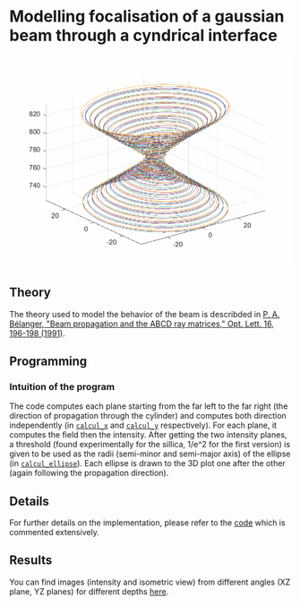 # Modelling focalisation of a gaussian beam through a cyndrical interface
![Animation](https://github.com/TheSirC/Modelling-Gauss-Beam-Propagation-in-Fiber/blob/master/Simulations/Results/animation.gif)

## Theory
The theory used to model the behavior of the beam is describded in [P. A. Bélanger, "Beam propagation and the ABCD ray matrices," Opt. Lett. 16, 196-198 (1991)](https://github.com/TheSirC/Modelling-Gauss-Beam-Propagation-in-Fiber/blob/master/Recherches/B%C3%A9langer%20-%201991%20-%20Beam%20propagation%20and%20the%20ABCD%20ray%20matrices.pdf).

## Programming 
### Intuition of the program
The code computes each plane starting from the far left to the far right (the direction of propagation through the cylinder) and computes both direction independently (in [`calcul_x`](https://github.com/TheSirC/Modelling-Gauss-Beam-Propagation-in-Fiber/blob/master/Simulations/calcul_x.m) and [`calcul_y`](https://github.com/TheSirC/Modelling-Gauss-Beam-Propagation-in-Fiber/blob/master/Simulations/calcul_y.m) respectively). For each plane, it computes the field then the intensity. After getting the two intensity planes, a threshold (found experimentally for the sillica, 1/e^2 for the first version) is given to be used as the radii (semi-minor and semi-major axis) of the ellipse (in [`calcul_ellipse`](https://github.com/TheSirC/Modelling-Gauss-Beam-Propagation-in-Fiber/blob/master/Simulations/calcul_ellipse.m)). Each ellipse is drawn to the 3D plot one after the other (again following the propagation direction).

## Details
For further details on the implementation, please refer to the [code](https://github.com/TheSirC/Modelling-Gauss-Beam-Propagation-in-Fiber/tree/master/Simulations) which is commented extensively.

## Results
You can find images (intensity and isometric view) from different angles (XZ plane, YZ planes) for different depths [here](https://github.com/TheSirC/Modelling-Gauss-Beam-Propagation-in-Fiber/tree/master/Simulations/Results/).
